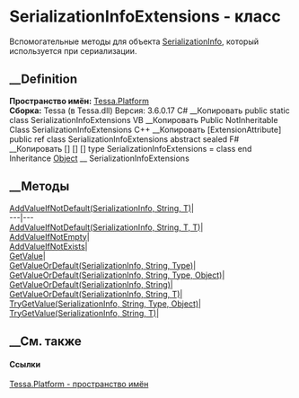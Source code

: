# SerializationInfoExtensions - класс
Вспомогательные методы для объекта
[SerializationInfo](https://learn.microsoft.com/dotnet/api/system.runtime.serialization.serializationinfo),
который используется при сериализации.
## __Definition
 **Пространство имён:** [Tessa.Platform](N_Tessa_Platform.htm)  
 **Сборка:** Tessa (в Tessa.dll) Версия: 3.6.0.17
C# __Копировать
     public static class SerializationInfoExtensions
VB __Копировать
    <ExtensionAttribute>
    Public NotInheritable Class SerializationInfoExtensions
C++ __Копировать
    [ExtensionAttribute]
    public ref class SerializationInfoExtensions abstract sealed
F# __Копировать
     [<AbstractClassAttribute>]
    [<SealedAttribute>]
    [<ExtensionAttribute>]
    type SerializationInfoExtensions = class end
Inheritance
    [Object](https://learn.microsoft.com/dotnet/api/system.object) __ SerializationInfoExtensions
##  __Методы
[AddValueIfNotDefault<T>(SerializationInfo, String,
T)](M_Tessa_Platform_SerializationInfoExtensions_AddValueIfNotDefault__1.htm)|  
---|---  
[AddValueIfNotDefault<T>(SerializationInfo, String, T,
T)](M_Tessa_Platform_SerializationInfoExtensions_AddValueIfNotDefault__1_1.htm)|  
[AddValueIfNotEmpty<T>](M_Tessa_Platform_SerializationInfoExtensions_AddValueIfNotEmpty__1.htm)|  
[AddValueIfNotExists](M_Tessa_Platform_SerializationInfoExtensions_AddValueIfNotExists.htm)|  
[GetValue<T>](M_Tessa_Platform_SerializationInfoExtensions_GetValue__1.htm)|  
[GetValueOrDefault(SerializationInfo, String,
Type)](M_Tessa_Platform_SerializationInfoExtensions_GetValueOrDefault.htm)|  
[GetValueOrDefault(SerializationInfo, String, Type,
Object)](M_Tessa_Platform_SerializationInfoExtensions_GetValueOrDefault_1.htm)|  
[GetValueOrDefault<T>(SerializationInfo,
String)](M_Tessa_Platform_SerializationInfoExtensions_GetValueOrDefault__1.htm)|  
[GetValueOrDefault<T>(SerializationInfo, String,
T)](M_Tessa_Platform_SerializationInfoExtensions_GetValueOrDefault__1_1.htm)|  
[TryGetValue(SerializationInfo, String, Type,
Object)](M_Tessa_Platform_SerializationInfoExtensions_TryGetValue.htm)|  
[TryGetValue<T>(SerializationInfo, String,
T)](M_Tessa_Platform_SerializationInfoExtensions_TryGetValue__1.htm)|  
## __См. также
#### Ссылки
[Tessa.Platform - пространство имён](N_Tessa_Platform.htm)

